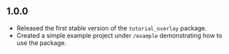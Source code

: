 ## 1.0.0

- Released the first stable version of the `tutorial_overlay` package.
- Created a simple example project under `/example` demonstrating how to use the package.
